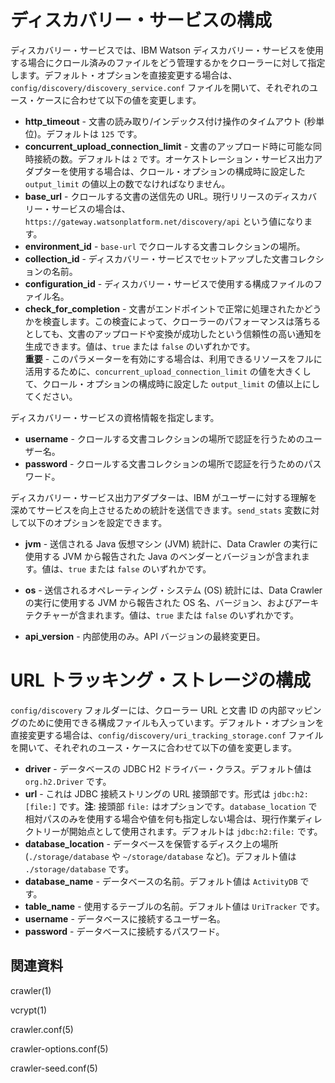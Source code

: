 # ディスカバリー・サービスの構成
ディスカバリー・サービスでは、IBM Watson ディスカバリー・サービスを使用する場合にクロール済みのファイルをどう管理するかをクローラーに対して指定します。デフォルト・オプションを直接変更する場合は、`config/discovery/discovery_service.conf` ファイルを開いて、それぞれのユース・ケースに合わせて以下の値を変更します。

*  **http_timeout** - 文書の読み取り/インデックス付け操作のタイムアウト (秒単位)。デフォルトは `125` です。
*  **concurrent_upload_connection_limit** - 文書のアップロード時に可能な同時接続の数。デフォルトは `2` です。オーケストレーション・サービス出力アダプターを使用する場合は、クロール・オプションの構成時に設定した `output_limit` の値以上の数でなければなりません。
*  **base_url** - クロールする文書の送信先の URL。現行リリースのディスカバリー・サービスの場合は、`https://gateway.watsonplatform.net/discovery/api` という値になります。
*  **environment_id** - `base-url` でクロールする文書コレクションの場所。
*  **collection_id** - ディスカバリー・サービスでセットアップした文書コレクションの名前。
*  **configuration_id** - ディスカバリー・サービスで使用する構成ファイルのファイル名。
*  **check_for_completion** - 文書がエンドポイントで正常に処理されたかどうかを検査します。この検査によって、クローラーのパフォーマンスは落ちるとしても、文書のアップロードや変換が成功したという信頼性の高い通知を生成できます。値は、`true` または `false` のいずれかです。  
**重要** - このパラメーターを有効にする場合は、利用できるリソースをフルに活用するために、`concurrent_upload_connection_limit` の値を大きくして、クロール・オプションの構成時に設定した `output_limit` の値以上にしてください。

ディスカバリー・サービスの資格情報を指定します。
*  **username** - クロールする文書コレクションの場所で認証を行うためのユーザー名。
*  **password** - クロールする文書コレクションの場所で認証を行うためのパスワード。

ディスカバリー・サービス出力アダプターは、IBM がユーザーに対する理解を深めてサービスを向上させるための統計を送信できます。`send_stats` 変数に対して以下のオプションを設定できます。
*  **jvm** - 送信される Java 仮想マシン (JVM) 統計に、Data Crawler の実行に使用する JVM から報告された Java のベンダーとバージョンが含まれます。値は、`true` または `false` のいずれかです。
*  **os** - 送信されるオペレーティング・システム (OS) 統計には、Data Crawler の実行に使用する JVM から報告された OS 名、バージョン、およびアーキテクチャーが含まれます。値は、`true` または `false` のいずれかです。

*  **api_version** - 内部使用のみ。API バージョンの最終変更日。

# URL トラッキング・ストレージの構成
`config/discovery` フォルダーには、クローラー URL と文書 ID の内部マッピングのために使用できる構成ファイルも入っています。デフォルト・オプションを直接変更する場合は、`config/discovery/uri_tracking_storage.conf` ファイルを開いて、それぞれのユース・ケースに合わせて以下の値を変更します。

*  **driver** - データベースの JDBC H2 ドライバー・クラス。デフォルト値は `org.h2.Driver` です。
*  **url** - これは JDBC 接続ストリングの URL 接頭部です。形式は `jdbc:h2:[file:]` です。**注**: 接頭部 `file:` はオプションです。`database_location` で相対パスのみを使用する場合や値を何も指定しない場合は、現行作業ディレクトリーが開始点として使用されます。デフォルトは `jdbc:h2:file:` です。
*  **database_location** - データベースを保管するディスク上の場所 (`./storage/database` や `~/storage/database` など)。デフォルト値は `./storage/database` です。
*  **database_name** - データベースの名前。デフォルト値は `ActivityDB` です。
*  **table_name** - 使用するテーブルの名前。デフォルト値は `UriTracker` です。
*  **username** - データベースに接続するユーザー名。
*  **password** - データベースに接続するパスワード。

## 関連資料

crawler(1)

vcrypt(1)

crawler.conf(5)

crawler-options.conf(5)

crawler-seed.conf(5)
